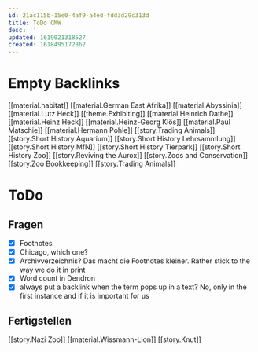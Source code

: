 ```yaml
---
id: 21ac115b-15e0-4af9-a4ed-fdd3d29c313d
title: ToDo CMW
desc: ''
updated: 1619021318527
created: 1618495172862
---
```

# Empty Backlinks


[[material.habitat]]
[[material.German East Afrika]]
[[material.Abyssinia]]
[[material.Lutz Heck]]
[[theme.Exhibiting]]
[[material.Heinrich Dathe]]
[[material.Heinz Heck]]
[[material.Heinz-Georg Klös]]
[[material.Paul Matschie]]
[[material.Hermann Pohle]]
[[story.Trading Animals]]
[[story.Short History Aquarium]]
[[story.Short History Lehrsammlung]]
[[story.Short History MfN]]
[[story.Short History Tierpark]]
[[story.Short History Zoo]]
[[story.Reviving the Aurox]]
[[story.Zoos and Conservation]]
[[story.Zoo Bookkeeping]]
[[story.Trading Animals]]

# ToDo

## Fragen

- [x] Footnotes
- [x] Chicago, which one?
- [x] Archivverzeichnis? Das macht die Footnotes kleiner. Rather stick to the way we do it in print
- [x] Word count in Dendron
- [x] always put a backlink when the term pops up in a text? No, only in the first instance and if it is important for us

## Fertigstellen

[[story.Nazi Zoo]]
[[material.Wissmann-Lion]]
[[story.Knut]]

